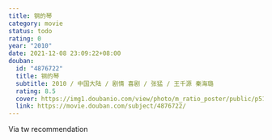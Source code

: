 ```yaml
---
title: 钢的琴
category: movie
status: todo
rating: 0
year: "2010"
date: 2021-12-08 23:09:22+08:00
douban:
  id: "4876722"
  title: 钢的琴
  subtitle: 2010 / 中国大陆 / 剧情 喜剧 / 张猛 / 王千源 秦海璐
  rating: 8.5
  cover: https://img1.doubanio.com/view/photo/m_ratio_poster/public/p511447359.jpg
  link: https://movie.douban.com/subject/4876722/
---
```


Via tw recommendation 
